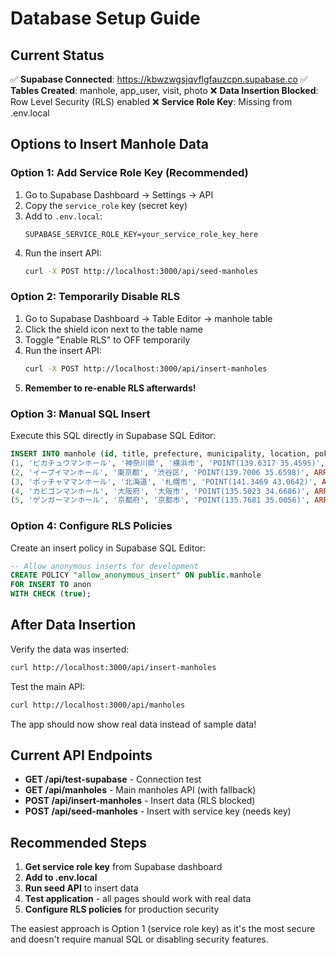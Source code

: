 # Database Setup Guide

## Current Status
✅ **Supabase Connected**: https://kbwzwgsjqvflgfauzcpn.supabase.co
✅ **Tables Created**: manhole, app_user, visit, photo
❌ **Data Insertion Blocked**: Row Level Security (RLS) enabled
❌ **Service Role Key**: Missing from .env.local

## Options to Insert Manhole Data

### Option 1: Add Service Role Key (Recommended)
1. Go to Supabase Dashboard → Settings → API
2. Copy the `service_role` key (secret key)
3. Add to `.env.local`:
   ```
   SUPABASE_SERVICE_ROLE_KEY=your_service_role_key_here
   ```
4. Run the insert API:
   ```bash
   curl -X POST http://localhost:3000/api/seed-manholes
   ```

### Option 2: Temporarily Disable RLS
1. Go to Supabase Dashboard → Table Editor → manhole table
2. Click the shield icon next to the table name
3. Toggle "Enable RLS" to OFF temporarily
4. Run the insert API:
   ```bash
   curl -X POST http://localhost:3000/api/insert-manholes
   ```
5. **Remember to re-enable RLS afterwards!**

### Option 3: Manual SQL Insert
Execute this SQL directly in Supabase SQL Editor:

```sql
INSERT INTO manhole (id, title, prefecture, municipality, location, pokemons) VALUES
(1, 'ピカチュウマンホール', '神奈川県', '横浜市', 'POINT(139.6317 35.4595)', ARRAY['ピカチュウ']),
(2, 'イーブイマンホール', '東京都', '渋谷区', 'POINT(139.7006 35.6598)', ARRAY['イーブイ']),
(3, 'ポッチャママンホール', '北海道', '札幌市', 'POINT(141.3469 43.0642)', ARRAY['ポッチャマ']),
(4, 'カビゴンマンホール', '大阪府', '大阪市', 'POINT(135.5023 34.6686)', ARRAY['カビゴン']),
(5, 'ゲンガーマンホール', '京都府', '京都市', 'POINT(135.7681 35.0056)', ARRAY['ゲンガー']);
```

### Option 4: Configure RLS Policies
Create an insert policy in Supabase SQL Editor:

```sql
-- Allow anonymous inserts for development
CREATE POLICY "allow_anonymous_insert" ON public.manhole
FOR INSERT TO anon
WITH CHECK (true);
```

## After Data Insertion

Verify the data was inserted:
```bash
curl http://localhost:3000/api/insert-manholes
```

Test the main API:
```bash
curl http://localhost:3000/api/manholes
```

The app should now show real data instead of sample data!

## Current API Endpoints

- **GET /api/test-supabase** - Connection test
- **GET /api/manholes** - Main manholes API (with fallback)
- **POST /api/insert-manholes** - Insert data (RLS blocked)
- **POST /api/seed-manholes** - Insert with service key (needs key)

## Recommended Steps

1. **Get service role key** from Supabase dashboard
2. **Add to .env.local**
3. **Run seed API** to insert data
4. **Test application** - all pages should work with real data
5. **Configure RLS policies** for production security

The easiest approach is Option 1 (service role key) as it's the most secure and doesn't require manual SQL or disabling security features.